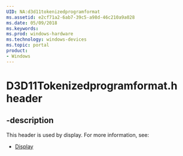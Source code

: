```yaml
---
UID: NA:d3d11tokenizedprogramformat
ms.assetid: e2cf71a2-6ab7-39c5-a98d-46c210a9a028
ms.date: 05/09/2018
ms.keywords: 
ms.prod: windows-hardware
ms.technology: windows-devices
ms.topic: portal
product:
- Windows
---
```


# D3D11Tokenizedprogramformat.h header


## -description


This header is used by display. For more information, see:

- [Display](../_display/index.md)
